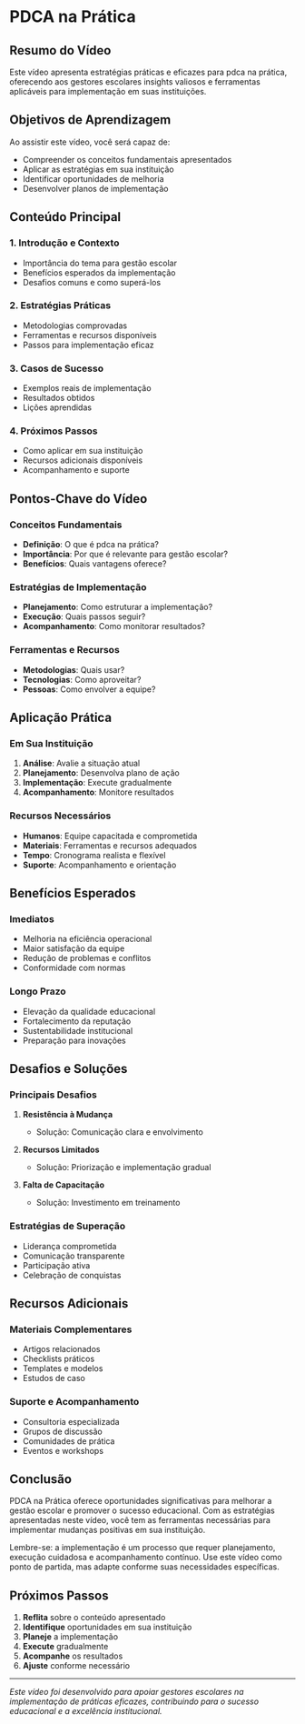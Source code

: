 # PDCA na Prática

## Resumo do Vídeo

Este vídeo apresenta estratégias práticas e eficazes para pdca na prática, oferecendo aos gestores escolares insights valiosos e ferramentas aplicáveis para implementação em suas instituições.

## Objetivos de Aprendizagem

Ao assistir este vídeo, você será capaz de:
- Compreender os conceitos fundamentais apresentados
- Aplicar as estratégias em sua instituição
- Identificar oportunidades de melhoria
- Desenvolver planos de implementação

## Conteúdo Principal

### 1. Introdução e Contexto
- Importância do tema para gestão escolar
- Benefícios esperados da implementação
- Desafios comuns e como superá-los

### 2. Estratégias Práticas
- Metodologias comprovadas
- Ferramentas e recursos disponíveis
- Passos para implementação eficaz

### 3. Casos de Sucesso
- Exemplos reais de implementação
- Resultados obtidos
- Lições aprendidas

### 4. Próximos Passos
- Como aplicar em sua instituição
- Recursos adicionais disponíveis
- Acompanhamento e suporte

## Pontos-Chave do Vídeo

### Conceitos Fundamentais
- **Definição**: O que é pdca na prática?
- **Importância**: Por que é relevante para gestão escolar?
- **Benefícios**: Quais vantagens oferece?

### Estratégias de Implementação
- **Planejamento**: Como estruturar a implementação?
- **Execução**: Quais passos seguir?
- **Acompanhamento**: Como monitorar resultados?

### Ferramentas e Recursos
- **Metodologias**: Quais usar?
- **Tecnologias**: Como aproveitar?
- **Pessoas**: Como envolver a equipe?

## Aplicação Prática

### Em Sua Instituição
1. **Análise**: Avalie a situação atual
2. **Planejamento**: Desenvolva plano de ação
3. **Implementação**: Execute gradualmente
4. **Acompanhamento**: Monitore resultados

### Recursos Necessários
- **Humanos**: Equipe capacitada e comprometida
- **Materiais**: Ferramentas e recursos adequados
- **Tempo**: Cronograma realista e flexível
- **Suporte**: Acompanhamento e orientação

## Benefícios Esperados

### Imediatos
- Melhoria na eficiência operacional
- Maior satisfação da equipe
- Redução de problemas e conflitos
- Conformidade com normas

### Longo Prazo
- Elevação da qualidade educacional
- Fortalecimento da reputação
- Sustentabilidade institucional
- Preparação para inovações

## Desafios e Soluções

### Principais Desafios
1. **Resistência à Mudança**
   - Solução: Comunicação clara e envolvimento

2. **Recursos Limitados**
   - Solução: Priorização e implementação gradual

3. **Falta de Capacitação**
   - Solução: Investimento em treinamento

### Estratégias de Superação
- Liderança comprometida
- Comunicação transparente
- Participação ativa
- Celebração de conquistas

## Recursos Adicionais

### Materiais Complementares
- Artigos relacionados
- Checklists práticos
- Templates e modelos
- Estudos de caso

### Suporte e Acompanhamento
- Consultoria especializada
- Grupos de discussão
- Comunidades de prática
- Eventos e workshops

## Conclusão

PDCA na Prática oferece oportunidades significativas para melhorar a gestão escolar e promover o sucesso educacional. Com as estratégias apresentadas neste vídeo, você tem as ferramentas necessárias para implementar mudanças positivas em sua instituição.

Lembre-se: a implementação é um processo que requer planejamento, execução cuidadosa e acompanhamento contínuo. Use este vídeo como ponto de partida, mas adapte conforme suas necessidades específicas.

## Próximos Passos

1. **Reflita** sobre o conteúdo apresentado
2. **Identifique** oportunidades em sua instituição
3. **Planeje** a implementação
4. **Execute** gradualmente
5. **Acompanhe** os resultados
6. **Ajuste** conforme necessário

---

*Este vídeo foi desenvolvido para apoiar gestores escolares na implementação de práticas eficazes, contribuindo para o sucesso educacional e a excelência institucional.*